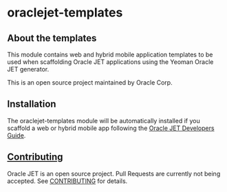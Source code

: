# oraclejet-templates

## About the templates
This module contains web and hybrid mobile application templates to be used when scaffolding Oracle JET applications using the Yeoman Oracle JET generator.

This is an open source project maintained by Oracle Corp.

## Installation
The oraclejet-templates module will be automatically installed if you scaffold a web or hybrid mobile app following the [Oracle JET Developers Guide](hhttp://www.oracle.com/pls/topic/lookup?ctx=jet1510&id=homepage).

## [Contributing](https://github.com/oracle/oraclejet/tree/master/CONTRIBUTING.md)
Oracle JET is an open source project.  Pull Requests are currently not being accepted. See 
[CONTRIBUTING](https://github.com/oracle/oraclejet/tree/master/CONTRIBUTING.md)
for details.
